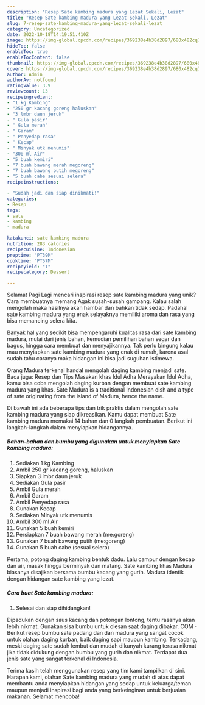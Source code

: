 ```yaml
---
description: "Resep Sate kambing madura yang Lezat Sekali, Lezat"
title: "Resep Sate kambing madura yang Lezat Sekali, Lezat"
slug: 7-resep-sate-kambing-madura-yang-lezat-sekali-lezat
category: Uncategorized
date: 2022-10-18T14:19:51.410Z
image: https://img-global.cpcdn.com/recipes/369238e4b38d2897/680x482cq70/sate-kambing-madura-foto-resep-utama.jpg
hideToc: false
enableToc: true
enableTocContent: false
thumbnail: https://img-global.cpcdn.com/recipes/369238e4b38d2897/680x482cq70/sate-kambing-madura-foto-resep-utama.jpg
cover: https://img-global.cpcdn.com/recipes/369238e4b38d2897/680x482cq70/sate-kambing-madura-foto-resep-utama.jpg
author: Admin
authorAv: notfound
ratingvalue: 3.9
reviewcount: 13
recipeingredient:
- "1 kg Kambing"
- "250 gr kacang goreng haluskan"
- "3 lmbr daun jeruk"
- " Gula pasir"
- " Gula merah"
- " Garam"
- " Penyedap rasa"
- " Kecap"
- " Minyak utk menumis"
- "300 ml Air"
- "5 buah kemiri"
- "7 buah bawang merah megoreng"
- "7 buah bawang putih megoreng"
- "5 buah cabe sesuai selera"
recipeinstructions:

- "Sudah jadi dan siap dinikmati!"
categories:
- Resep
tags:
- sate
- kambing
- madura

katakunci: sate kambing madura 
nutrition: 283 calories
recipecuisine: Indonesian
preptime: "PT39M"
cooktime: "PT57M"
recipeyield: "1"
recipecategory: Dessert

---
```



Selamat Pagi Lagi mencari inspirasi resep sate kambing madura yang unik? Cara membuatnya memang Agak susah-susah gampang. Kalau salah mengolah maka hasilnya akan hambar dan bahkan tidak sedap. Padahal sate kambing madura yang enak selayaknya memiliki aroma dan rasa yang bisa memancing selera kita.


Banyak hal yang sedikit bisa mempengaruhi kualitas rasa dari sate kambing madura, mulai dari jenis bahan, kemudian pemilihan bahan segar dan bagus, hingga cara membuat dan menyajikannya. Tak perlu bingung kalau mau menyiapkan sate kambing madura yang enak di rumah, karena asal sudah tahu caranya maka hidangan ini bisa jadi suguhan istimewa.

Orang Madura terkenal handal mengolah daging kambing menjadi sate. Baca juga: Resep dan Tips Masakan khas Idul Adha Merayakan Idul Adha, kamu bisa coba mengolah daging kurban dengan membuat sate kambing madura yang khas. Sate Madura is a traditional Indonesian dish and a type of sate originating from the island of Madura, hence the name.


Di bawah ini ada beberapa tips dan trik praktis dalam mengolah sate kambing madura yang siap dikreasikan. Kamu dapat membuat Sate kambing madura memakai 14 bahan dan 0 langkah pembuatan. Berikut ini langkah-langkah dalam menyiapkan hidangannya.

<!--inarticleads1-->

##### Bahan-bahan dan bumbu yang digunakan untuk menyiapkan Sate kambing madura:

1. Sediakan 1 kg Kambing
1. Ambil 250 gr kacang goreng, haluskan
1. Siapkan 3 lmbr daun jeruk
1. Sediakan  Gula pasir
1. Ambil  Gula merah
1. Ambil  Garam
1. Ambil  Penyedap rasa
1. Gunakan  Kecap
1. Sediakan  Minyak utk menumis
1. Ambil 300 ml Air
1. Gunakan 5 buah kemiri
1. Persiapkan 7 buah bawang merah (me:goreng)
1. Gunakan 7 buah bawang putih (me:goreng)
1. Gunakan 5 buah cabe (sesuai selera)


Pertama, potong daging kambing bentuk dadu. Lalu campur dengan kecap dan air, masak hingga berminyak dan matang. Sate kambing khas Madura biasanya disajikan bersama bumbu kacang yang gurih. Madura identik dengan hidangan sate kambing yang lezat. 

<!--inarticleads2-->

##### Cara buat Sate kambing madura:


1. Selesai dan siap dihidangkan!

Dipadukan dengan saus kacang dan potongan lontong, tentu rasanya akan lebih nikmat. Gunakan sisa bumbu untuk olesan saat daging dibakar. COM - Berikut resep bumbu sate padang dan dan madura yang sangat cocok untuk olahan daging kurban, baik daging sapi maupun kambing. Terkadang, meski daging sate sudah lembut dan mudah dikunyah kurang terasa nikmat jika tidak didukung dengan bumbu yang gurih dan nikmat. Terdapat dua jenis sate yang sangat terkenal di Indonesia. 

Terima kasih telah menggunakan resep yang tim kami tampilkan di sini. Harapan kami, olahan Sate kambing madura yang mudah di atas dapat membantu anda menyiapkan hidangan yang sedap untuk keluarga/teman maupun menjadi inspirasi bagi anda yang berkeinginan untuk berjualan makanan. Selamat mencoba!
